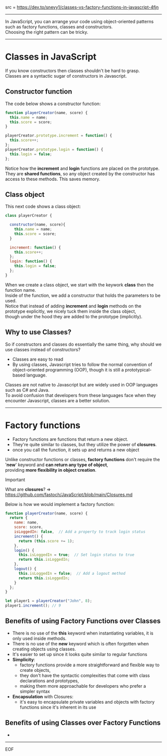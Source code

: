 src = https://dev.to/snevy1/classes-vs-factory-functions-in-javascript-4fjn  

---

In JavaScript, you can arrange your code using object-oriented patterns such as factory functions, classes and constructors.  
Choosing the right pattern can be tricky.

---

# Classes in JavaScript

If you know constructors then classes shouldn't be hard to grasp.  
Classes are a syntactic sugar of constructors in Javascript.  

## Constructor function

The code below shows a constructor function:
```js
function playerCreator(name, score) {
  this.name = name;
  this.score = score;
}

playerCreator.prototype.increment = function() {
  this.score++;
};
playerCreator.prototype.login = function() {
  this.login = false;
};
```

Notice how the **increment** and **login** functions are placed on the prototype.  
They are **shared functions**, so any object created by the constructor has access to these methods. This saves memory.  

## Class object

This next code shows a class object:
```js
class playerCreator {

  constructor(name, score){
    this.name = name;
    this.score = score;
  }

  increment: function() {
    this.score++;
  };
  login: function() {
    this.login = false;
  };
}
```

When we create a class object, we start with the keywork **class** then the function name.  
Inside of the function, we add a constructor that holds the parameters to be used.  
Notice that instead of adding **increment** and **login** methods on the prototype explicitly, we nicely tuck them inside the class object,  
though under the hood they are added to the prototype (implicitly).  

## Why to use Classes?

So if constructors and classes do essentially the same thing, why should we use classes instead of constructors?  
- Classes are easy to read
- By using classes, Javascript tries to follow the normal convention of object-oriented programming (OOP), though it is still
  a prototypical-based language.

Classes are not native to Javascript but are widely used in OOP languages such as C# and Java.  
To avoid confusion that developers from these languages face when they encounter Javascript, classes are a better solution.

---

# Factory functions

- Factory functions are functions that return a new object.
- They're quite similar to classes, but they utilize the power of **closures**.
- once you call the function, it sets up and returns a new object

Unlike constructor functions or classes, **factory functions** don't require the '**new**' keyword and **can return any type of object**,  
providing **more flexibility in object creation**.

>[!important]
>What are **closures**? => https://github.com/fastoch/JavaScript/blob/main/Closures.md

Below is how we would implement a factory function:
```js
function playerCreator(name, score) {
  return {
    name: name,
    score: score,
    isLoggedIn: false,  // Add a property to track login status
    increment() {
      return (this.score += 1);
    },
    login() {
      this.isLoggedIn = true;  // Set login status to true
      return this.isLoggedIn;
    },
    logout() {
      this.isLoggedIn = false;  // Add a logout method
      return this.isLoggedIn;
    }
  };
}

let player1 = playerCreator("John", 8);
player1.increment(); // 9
```

## Benefits of using Factory Functions over Classes 

- There is no use of the **this** keyword when instantiating variables, it is only used inside methods.
- There is no use of the **new** keyword which is often forgotten when creating objects using classes.
- It's easier to set up since it looks quite similar to regular functions
- **Simplicity**:
  - factory functions provide a more straightforward and flexible way to create objects,
  - they don't have the syntactic complexities that come with class declarations and prototypes,
  - making them more approachable for developers who prefer a simpler syntax
- **Encapsulation** with Closures:
  - it's easy to encapsulate private variables and objects with factory functions since it's inherent in its use

## Benefits of using Classes over Factory Functions

- 

---
EOF
